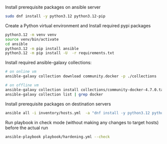 Install prerequisite packages on ansible server

```bash
sudo dnf install -y python3.12 python3.12-pip
```

Create a Python virtual environment and Install required pypi packages

```bash
python3.12 -m venv venv
source venv/bin/activate
cd ansible
python3.12 -m pip install ansible
python3.12 -m pip install -U  -r requirements.txt
```

Install required ansible-galaxy collections:

```bash
# on online vm
ansible-galaxy collection download community.docker -p ./collections

# on offline vm
ansible-galaxy collection install collections/community-docker-4.7.0.tar.gz
ansible-galaxy collection list | grep docker
```

Install prerequisite packages on destination servers

```bash
ansible all -i inventory/hosts.yml  -a "dnf install -y python3.12 python3.12-pip python3-libselinux"
```

Run playbook in check mode (without making any changes to target hosts) before the actual run

```bash
ansible-playbook playbook/hardening.yml --check
```
